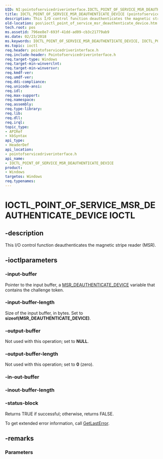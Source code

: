```yaml
---
UID: NI:pointofservicedriverinterface.IOCTL_POINT_OF_SERVICE_MSR_DEAUTHENTICATE_DEVICE
title: IOCTL_POINT_OF_SERVICE_MSR_DEAUTHENTICATE_DEVICE (pointofservicedriverinterface.h)
description: This I/O control function deauthenticates the magnetic stripe reader (MSR).
old-location: pos\ioctl_point_of_service_msr_deauthenticate_device.htm
tech.root: pos
ms.assetid: 796ee8e7-693f-41dd-ad09-cb3c21779ab9
ms.date: 02/23/2018
ms.keywords: IOCTL_POINT_OF_SERVICE_MSR_DEAUTHENTICATE_DEVICE, IOCTL_POINT_OF_SERVICE_MSR_DEAUTHENTICATE_DEVICE control, IOCTL_POINT_OF_SERVICE_MSR_DEAUTHENTICATE_DEVICE control code, pointofservicedriverinterface/IOCTL_POINT_OF_SERVICE_MSR_DEAUTHENTICATE_DEVICE, pos.ioctl_point_of_service_msr_deauthenticate_device
ms.topic: ioctl
req.header: pointofservicedriverinterface.h
req.include-header: Pointofservicedriverinterface.h
req.target-type: Windows
req.target-min-winverclnt: 
req.target-min-winversvr: 
req.kmdf-ver: 
req.umdf-ver: 
req.ddi-compliance: 
req.unicode-ansi: 
req.idl: 
req.max-support: 
req.namespace: 
req.assembly: 
req.type-library: 
req.lib: 
req.dll: 
req.irql: 
topic_type:
- APIRef
- kbSyntax
api_type:
- HeaderDef
api_location:
- pointofservicedriverinterface.h
api_name:
- IOCTL_POINT_OF_SERVICE_MSR_DEAUTHENTICATE_DEVICE
product:
- Windows
targetos: Windows
req.typenames: 
---
```


# IOCTL_POINT_OF_SERVICE_MSR_DEAUTHENTICATE_DEVICE IOCTL


## -description


This I/O control function deauthenticates the magnetic stripe reader (MSR).


## -ioctlparameters




### -input-buffer

Pointer to the input buffer, a <a href="https://docs.microsoft.com/windows-hardware/drivers/ddi/content/pointofservicedriverinterface/ns-pointofservicedriverinterface-_msr_deauthenticate_device">MSR_DEAUTHENTICATE_DEVICE</a> variable that contains the challenge token.


### -input-buffer-length

Size of the input buffer, in bytes. Set to <b>sizeof(MSR_DEAUTHENTICATE_DEVICE)</b>.


### -output-buffer

Not used with this operation; set to <b>NULL</b>.


### -output-buffer-length

Not used with this operation; set to <b>0</b> (zero).


### -in-out-buffer








### -inout-buffer-length








### -status-block

Returns TRUE if successful; otherwise, returns FALSE.

To get extended error information, call <a href="https://go.microsoft.com/fwlink/p/?LinkId=316871">GetLastError</a>.


## -remarks



<h3><a id="Parameters"></a><a id="parameters"></a><a id="PARAMETERS"></a>Parameters</h3>




